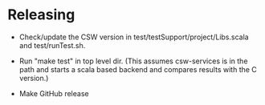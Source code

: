 # Releasing

* Check/update the CSW version in test/testSupport/project/Libs.scala and test/runTest.sh.

* Run "make test" in top level dir.
  (This assumes csw-services is in the path and starts a scala based backend and compares results with the C version.)
 
* Make GitHub release

